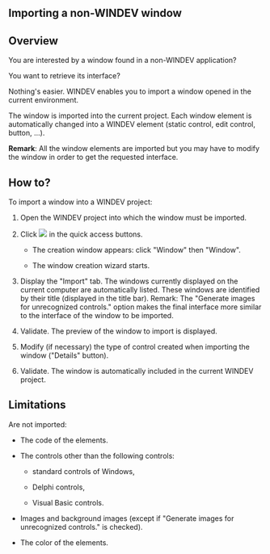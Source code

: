 


## Importing a non-WINDEV window
			



<a name="NOTE1"></a>
<a name="NOTE1_1"></a>


## Overview
<a name="overview_ELTTEXTE000111"></a>
You are interested by a window found in a non-WINDEV application?

You want to retrieve its interface?

Nothing's easier. WINDEV enables you to import a window opened in the current environment.

The window is imported into the current project. Each window element is automatically changed into a WINDEV element (static control, edit control, button, ...).

**Remark**: All the window elements are imported but you may have to modify the window in order to get the requested interface.

<a name="NOTE2"></a>
<a name="NOTE2_1"></a>


## How to?
<a name="how_ELTTEXTE000135"></a>
To import a window into a WINDEV project:

1. Open the WINDEV project into which the window must be imported.

2. Click ![](https://doc.pcsoft.fr/en-US/images/image.awp?langid=3&name=ico_nouveau.gif) in the quick access buttons. 

	- The creation window appears: click "Window" then "Window".

	- The window creation wizard starts.




3. Display the "Import" tab. The windows currently displayed on the current computer are automatically listed. These windows are identified by their title (displayed in the title bar). 
	Remark: The "Generate images for unrecognized controls." option makes the final interface more similar to the interface of the window to be imported.

4. Validate. The preview of the window to import is displayed.

5. Modify (if necessary) the type of control created when importing the window ("Details" button).

6. Validate. The window is automatically included in the current WINDEV project.




<a name="NOTE3"></a>
<a name="NOTE3_1"></a>


## Limitations
<a name="limitations_ELTTEXTE000159"></a>
Are not imported:

- The code of the elements.

- The controls other than the following controls:

	- standard controls of Windows, 

	- Delphi controls, 

	- Visual Basic controls.




- Images and background images (except if "Generate images for unrecognized controls." is checked).

- The color of the elements.





